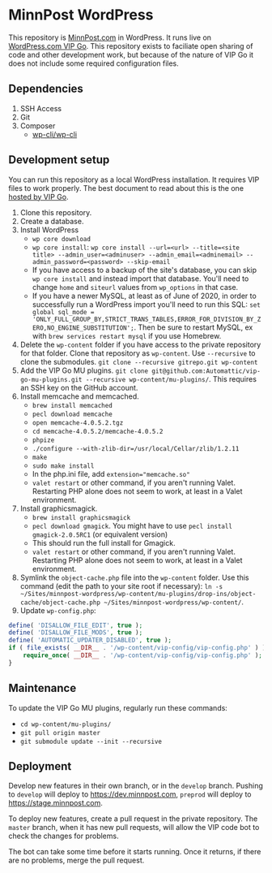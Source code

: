# MinnPost WordPress

This repository is [MinnPost.com](https://www.minnpost.com) in WordPress. It runs live on [WordPress.com VIP Go](https://vip.wordpress.com/). This repository exists to faciliate open sharing of code and other development work, but because of the nature of VIP Go it does not include some required configuration files.

## Dependencies

1. SSH Access
2. Git
3. Composer
    - [wp-cli/wp-cli](https://packagist.org/packages/wp-cli/wp-cli)

## Development setup

You can run this repository as a local WordPress installation. It requires VIP files to work properly. The best document to read about this is the one [hosted by VIP Go](https://vip.wordpress.com/documentation/vip-go/local-vip-go-development-environment/).

1. Clone this repository.
2. Create a database.
3. Install WordPress
    - `wp core download`
    - `wp core install`:  `wp core install --url=<url> --title=<site title> --admin_user=<adminuser> --admin_email=<adminemail> --admin_password=<password> --skip-email`
    - If you have access to a backup of the site's database, you can skip `wp core install` and instead import that database. You'll need to change `home` and `siteurl` values from `wp_options` in that case.
    - If you have a newer MySQL, at least as of June of 2020, in order to successfully run a WordPress import you'll need to run this SQL: `set global sql_mode = 'ONLY_FULL_GROUP_BY,STRICT_TRANS_TABLES,ERROR_FOR_DIVISION_BY_ZERO,NO_ENGINE_SUBSTITUTION';`. Then be sure to restart MySQL, ex with `brew services restart mysql` if you use Homebrew.
4. Delete the `wp-content` folder if you have access to the private repository for that folder. Clone that repository as `wp-content`. Use `--recursive` to clone the submodules. `git clone --recursive gitrepo.git wp-content`
5. Add the VIP Go MU plugins. `git clone git@github.com:Automattic/vip-go-mu-plugins.git --recursive wp-content/mu-plugins/`. This requires an SSH key on the GitHub account.
6. Install memcache and memcached.
    - `brew install memcached` 
    - `pecl download memcache`
    - `open memcache-4.0.5.2.tgz`
    - `cd memcache-4.0.5.2/memcache-4.0.5.2`
    - `phpize`
    - `./configure --with-zlib-dir=/usr/local/Cellar/zlib/1.2.11`
    - `make`
    - `sudo make install`
    - In the php.ini file, add `extension="memcache.so"`
    - `valet restart` or other command, if you aren't running Valet. Restarting PHP alone does not seem to work, at least in a Valet environment.
7. Install graphicsmagick.
    - `brew install graphicsmagick`
    - `pecl download gmagick`. You might have to use `pecl install gmagick-2.0.5RC1` (or equivalent version)
    - This should run the full install for Gmagick.
    - `valet restart` or other command, if you aren't running Valet. Restarting PHP alone does not seem to work, at least in a Valet environment.
8. Symlink the `object-cache.php` file into the `wp-content` folder. Use this command (edit the path to your site root if necessary): `ln -s ~/Sites/minnpost-wordpress/wp-content/mu-plugins/drop-ins/object-cache/object-cache.php ~/Sites/minnpost-wordpress/wp-content/`.
8. Update `wp-config.php`:
```php
define( 'DISALLOW_FILE_EDIT', true );
define( 'DISALLOW_FILE_MODS', true );
define( 'AUTOMATIC_UPDATER_DISABLED', true );
if ( file_exists( __DIR__ . '/wp-content/vip-config/vip-config.php' ) ) {
    require_once( __DIR__ . '/wp-content/vip-config/vip-config.php' );
}
```

## Maintenance

To update the VIP Go MU plugins, regularly run these commands:

- `cd wp-content/mu-plugins/`
- `git pull origin master`
- `git submodule update --init --recursive`

## Deployment

Develop new features in their own branch, or in the `develop` branch. Pushing to `develop` will deploy to https://dev.minnpost.com, `preprod` will deploy to https://stage.minnpost.com.

To deploy new features, create a pull request in the private repository. The `master` branch, when it has new pull requests, will allow the VIP code bot to check the changes for problems.

The bot can take some time before it starts running. Once it returns, if there are no problems, merge the pull request.
